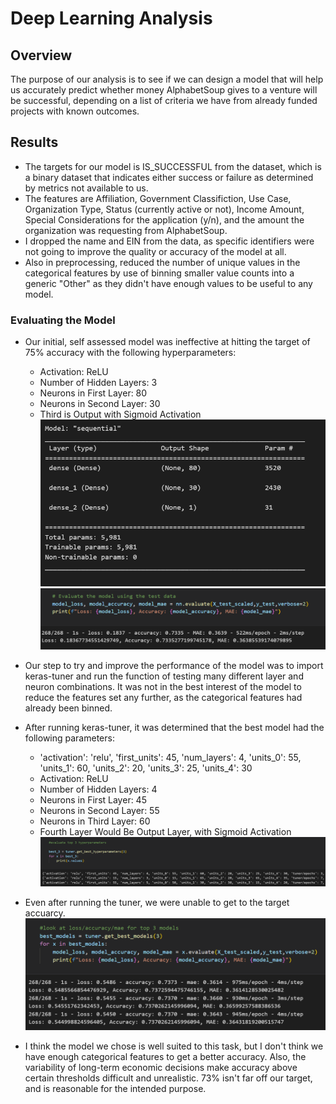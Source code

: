 # Deep Learning Analysis

## Overview 
The purpose of our analysis is to see if we can design a model that will help us accurately predict whether money AlphabetSoup gives to a venture will be successful, depending on a list of criteria we have from already funded projects with known outcomes.

## Results
* The targets for our model is IS_SUCCESSFUL from the dataset, which is a binary dataset that indicates either success or failure as determined by metrics not available to us.
* The features are Affiliation, Government Classifiction, Use Case, Organization Type, Status (currently active or not), Income Amount, Special Considerations for the application (y/n), and the amount the organization was requesting from AlphabetSoup.
* I dropped the name and EIN from the data, as specific identifiers were not going to improve the quality or accuracy of the model at all.
* Also in preprocessing, reduced the number of unique values in the categorical features by use of binning smaller value counts into a generic "Other" as they didn't have enough values to be useful to any model.

### Evaluating the Model

 * Our initial, self assessed model was ineffective at hitting the target of 75% accuracy with the following hyperparameters:
    * Activation: ReLU
    * Number of Hidden Layers: 3
    * Neurons in First Layer: 80
    * Neurons in Second Layer: 30
    * Third is Output with Sigmoid Activation
    ![](Images\first_model_shape.png)
    ![First Models Evaluation](Images\first_eval.png)

 * Our step to try and improve the performance of the model was to import keras-tuner and run the function of testing many different layer and neuron combinations. It was not in the best interest of the model to reduce the features set any further, as the categorical features had already been binned. 

 * After running keras-tuner, it was determined that the best model had the following parameters:
    * 'activation': 'relu', 'first_units': 45, 'num_layers': 4, 'units_0': 55, 'units_1': 60, 'units_2': 20, 'units_3': 25, 'units_4': 30
    * Activation: ReLU
    * Number of Hidden Layers: 4
    * Neurons in First Layer: 45
    * Neurons in Second Layer: 55
    * Neurons in Third Layer: 60
    * Fourth Layer Would Be Output Layer, with Sigmoid Activation
    ![Best Models Hyperparameters](Images\best3_ss.png)

 * Even after running the tuner, we were unable to get to the target accuarcy.
    ![Best Models Evaluation](Images\bestmodels_evaluate_ss.png)

 * I think the model we chose is well suited to this task, but I don't think we have enough categorical features to get a better accuracy. Also, the variability of long-term economic decisions make accuracy above certain thresholds difficult and unrealistic. 73% isn't far off our target, and is reasonable for the intended purpose.